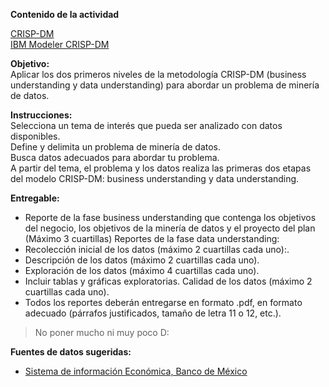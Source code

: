 **Contenido de la actividad**

[CRISP-DM](https://keithmccormick.com/wp-content/uploads/CRISP-DM%20No%20Brand.pdf)  
[IBM Modeler CRISP-DM](https://www.ibm.com/docs/es/SS3RA7_18.4.0/pdf/ModelerCRISPDM.pdf)


**Objetivo:**  
Aplicar los dos primeros niveles de la metodología CRISP-DM (business understanding y data understanding) para abordar un problema de minería de datos.


**Instrucciones:**  
Selecciona un tema de interés que pueda ser analizado con datos disponibles.  
Define y delimita un problema de minería de datos.  
Busca datos adecuados para abordar tu problema.  
A partir del tema, el problema y los datos realiza las primeras dos etapas del modelo CRISP-DM: business understanding y data understanding.


**Entregable:**  
- Reporte de la fase business understanding que contenga los objetivos del negocio, los objetivos de la minería de datos y el proyecto del plan (Máximo 3 cuartillas)
Reportes de la fase data understanding:
- Recolección inicial de los datos (máximo 2 cuartillas cada uno):.
- Descripción de los datos (máximo 2 cuartillas cada uno).
- Exploración de los datos (máximo 4 cuartillas cada uno). 
-  Incluir tablas y gráficas exploratorias.
Calidad de los datos (máximo 2 cuartillas cada uno).
- Todos los reportes deberán entregarse en formato .pdf, en formato adecuado (párrafos justificados, tamaño de letra 11 o 12, etc.).

> No poner mucho ni muy poco D:

**Fuentes de datos sugeridas:**  
- [Sistema de información Económica, Banco de México](https://www.banxico.org.mx/SieInternet/)